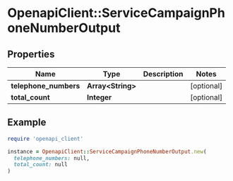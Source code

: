 # OpenapiClient::ServiceCampaignPhoneNumberOutput

## Properties

| Name | Type | Description | Notes |
| ---- | ---- | ----------- | ----- |
| **telephone_numbers** | **Array&lt;String&gt;** |  | [optional] |
| **total_count** | **Integer** |  | [optional] |

## Example

```ruby
require 'openapi_client'

instance = OpenapiClient::ServiceCampaignPhoneNumberOutput.new(
  telephone_numbers: null,
  total_count: null
)
```

